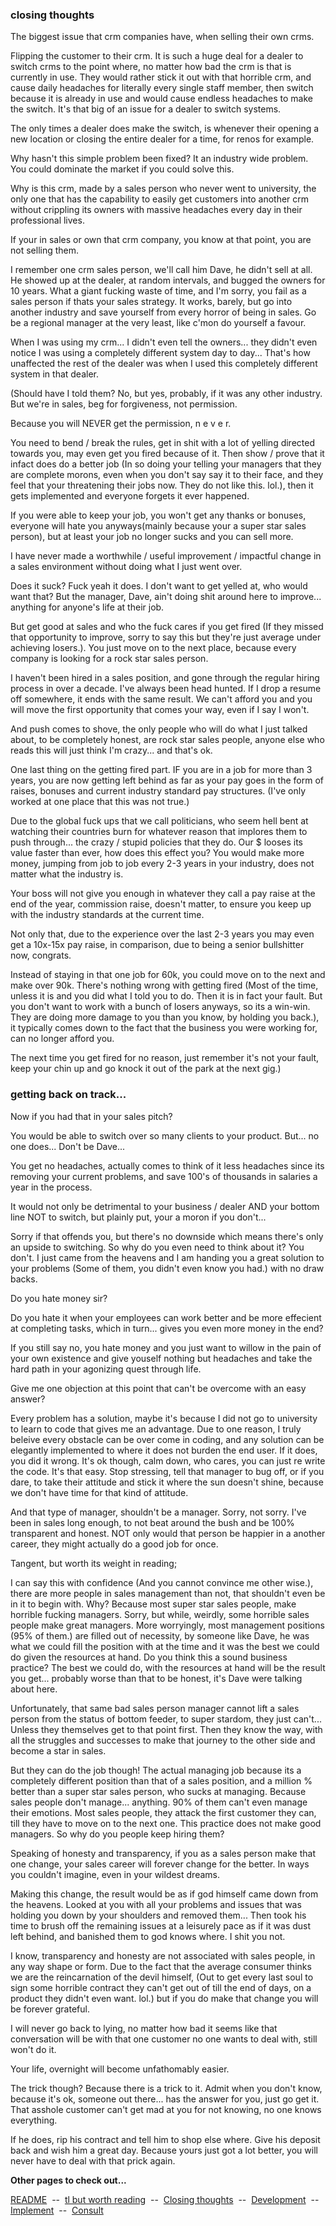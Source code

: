 ### closing thoughts

The biggest issue that crm companies have, when selling their own crms.

Flipping the customer to their crm. It is such a huge deal for a dealer to switch crms to the point where, no matter how bad the crm is that is currently in use. They would rather stick it out with that horrible crm, and cause daily headaches for literally every single staff member, then switch because it is already in use and would cause endless headaches to make the switch. It's that big of an issue for a dealer to switch systems.

The only times a dealer does make the switch, is whenever their opening a new location or closing the entire dealer for a time, for renos for example.

Why hasn't this simple problem been fixed? It an industry wide problem. You could dominate the market if you could solve this.

Why is this crm, made by a sales person who never went to university, the only one that has the capability to easily get customers into another crm without crippling its owners with massive headaches every day in their professional lives.

If your in sales or own that crm company, you know at that point, you are not selling them.

I remember one crm sales person, we'll call him Dave, he didn't sell at all. He showed up at the dealer, at random intervals, and bugged the owners for 10 years. What a giant fucking waste of time, and I'm sorry, you fail as a sales person if thats your sales strategy. It works, barely, but go into another industry and save yourself from every horror of being in sales. Go be a regional manager at the very least, like c'mon do yourself a favour.

When I was using my crm... I didn't even tell the owners... they didn't even notice I was using a completely different system day to day... That's how unaffected the rest of the dealer was when I used this completely different system in that dealer.

(Should have I told them? No, but yes, probably, if it was any other industry. But we're in sales, beg for forgiveness, not permission.

Because you will NEVER get the permission, n e v e r.

You need to bend / break the rules, get in shit with a lot of yelling directed towards you, may even get you fired because of it. Then show / prove that it infact does do a better job (In so doing your telling your managers that they are complete morons, even when you don't say say it to their face, and they feel that your threatening their jobs now. They do not like this. lol.), then it gets implemented and everyone forgets it ever happened.

If you were able to keep your job, you won't get any thanks or bonuses, everyone will hate you anyways(mainly because your a super star sales person), but at least your job no longer sucks and you can sell more.

I have never made a worthwhile / useful improvement / impactful change in a sales environment without doing what I just went over.

Does it suck? Fuck yeah it does. I don't want to get yelled at, who would want that? But the manager, Dave, ain't doing shit around here to improve... anything for anyone's life at their job.

But get good at sales and who the fuck cares if you get fired (If they missed that opportunity to improve, sorry to say this but they're just average under achieving losers.). You just move on to the next place, because every company is looking for a rock star sales person.

I haven't been hired in a sales position, and gone through the regular hiring process in over a decade. I've always been head hunted. If I drop a resume off somewhere, it ends with the same result. We can't afford you and you will move the first opportunity that comes your way, even if I say I won't.

And push comes to shove, the only people who will do what I just talked about, to be completely honest, are rock star sales people, anyone else who reads this will just think I'm crazy... and that's ok.

One last thing on the getting fired part. IF you are in a job for more than 3 years, you are now getting left behind as far as your pay goes in the form of raises, bonuses and current industry standard pay structures. (I've only worked at one place that this was not true.)

Due to the global fuck ups that we call politicians, who seem hell bent at watching their countries burn for whatever reason that implores them to push through... the crazy / stupid policies that they do. Our $ looses its value faster than ever, how does this effect you? You would make more money, jumping from job to job every 2-3 years in your industry, does not matter what the industry is.

Your boss will not give you enough in whatever they call a pay raise at the end of the year, commission raise, doesn't matter, to ensure you keep up with the industry standards at the current time.

Not only that, due to the experience over the last 2-3 years you may even get a 10x-15x pay raise, in comparison, due to being a senior bullshitter now, congrats.

Instead of staying in that one job for 60k, you could move on to the next and make over 90k. There's nothing wrong with getting fired (Most of the time, unless it is and you did what I told you to do. Then it is in fact your fault. But you don't want to work with a bunch of losers anyways, so its a win-win. They are doing more damage to you than you know, by holding you back.), it typically comes down to the fact that the business you were working for, can no longer afford you.

The next time you get fired for no reason, just remember it's not your fault, keep your chin up and go knock it out of the park at the next gig.)

### getting back on track...

Now if you had that in your sales pitch?

You would be able to switch over so many clients to your product. But... no one does... Don't be Dave...

You get no headaches, actually comes to think of it less headaches since its removing your current problems, and save 100's of thousands in salaries a year in the process.

It would not only be detrimental to your business / dealer AND your bottom line NOT to switch, but plainly put, your a moron if you don't...

Sorry if that offends you, but there's no downside which means there's only an upside to switching. So why do you even need to think about it? You don't. I just came from the heavens and I am handing you a great solution to your problems (Some of them, you didn't even know you had.) with no draw backs.

Do you hate money sir?

Do you hate it when your employees can work better and be more effecient at completing tasks, which in turn... gives you even more money in the end?

If you still say no, you hate money and you just want to willow in the pain of your own existence and give youself nothing but headaches and take the hard path in your agonizing quest through life.

Give me one objection at this point that can't be overcome with an easy answer?

Every problem has a solution, maybe it's because I did not go to university to learn to code that gives me an advantage. Due to one reason, I truly beleive every obstacle can be over come in coding, and any solution can be elegantly implemented to where it does not burden the end user. If it does, you did it wrong. It's ok though, calm down, who cares, you can just re write the code. It's that easy. Stop stressing, tell that manager to bug off, or if you dare, to take their attitude and stick it where the sun doesn't shine, because we don't have time for that kind of attitude.

And that type of manager, shouldn't be a manager. Sorry, not sorry. I've been in sales long enough, to not beat around the bush and be 100% transparent and honest. NOT only would that person be happier in a another career, they might actually do a good job for once.

Tangent, but worth its weight in reading;

I can say this with confidence (And you cannot convince me other wise.), there are more people in sales management than not, that shouldn't even be in it to begin with. Why? Because most super star sales people, make horrible fucking managers. Sorry, but while, weirdly, some horrible sales people make great managers. More worryingly, most management positions (95% of them.) are filled out of necessity, by someone like Dave, he was what we could fill the position with at the time and it was the best we could do given the resources at hand. Do you think this a sound business practice? The best we could do, with the resources at hand will be the result you get... probably worse than that to be honest, it's Dave were talking about here.

Unfortunately, that same bad sales person manager cannot lift a sales person from the status of bottom feeder, to super stardom, they just can't... Unless they themselves get to that point first. Then they know the way, with all the struggles and successes to make that journey to the other side and become a star in sales.

But they can do the job though! The actual managing job because its a completely different position than that of a sales position, and a million % better than a super star sales person, who sucks at managing. Because sales people don't manage... anything. 90% of them can't even manage their emotions. Most sales people, they attack the first customer they can, till they have to move on to the next one. This practice does not make good managers. So why do you people keep hiring them?

Speaking of honesty and transparency, if you as a sales person make that one change, your sales career will forever change for the better. In ways you couldn't imagine, even in your wildest dreams.

Making this change, the result would be as if god himself came down from the heavens. Looked at you with all your problems and issues that was holding you down by your shoulders and removed them... Then took his time to brush off the remaining issues at a leisurely pace as if it was dust left behind, and banished them to god knows where. I shit you not.

I know, transparency and honesty are not associated with sales people, in any way shape or form. Due to the fact that the average consumer thinks we are the reincarnation of the devil himself, (Out to get every last soul to sign some horrible contract they can't get out of till the end of days, on a product they didn't even want. lol.) but if you do make that change you will be forever grateful.

I will never go back to lying, no matter how bad it seems like that conversation will be with that one customer no one wants to deal with, still won't do it.

Your life, overnight will become unfathomably easier.

The trick though? Because there is a trick to it. Admit when you don't know, because it's ok, someone out there... has the answer for you, just go get it. That asshole customer can't get mad at you for not knowing, no one knows everything.

If he does, rip his contract and tell him to shop else where. Give his deposit back and wish him a great day. Because yours just got a lot better, you will never have to deal with that prick again.

**Other pages to check out...**

<p>
<a href="https://github.com/8an3/AutomotiveCRM">README</a>
&nbsp;--&nbsp;
<a href="https://github.com/8an3/AutomotiveCRM/blob/main/docs/TLBUTWORTHTHEREAD.md">tl but worth reading</a>
&nbsp;--&nbsp;
<a href="https://github.com/8an3/AutomotiveCRM/blob/main/docs/CLOSING.md">Closing thoughts</a>
&nbsp;--&nbsp;
<a href="https://github.com/8an3/AutomotiveCRM/blob/main/docs/DEVELOPMENT.md">Development</a>
&nbsp;--&nbsp;
<a href="https://github.com/8an3/AutomotiveCRM/blob/main/docs/IMPLEMENATION.md">Implement</a>
&nbsp;--&nbsp;
<a href="https://github.com/8an3/AutomotiveCRM/blob/main/docs/CONSULT.md">Consult</a>
</p>

